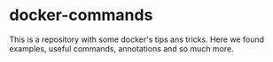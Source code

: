 # docker-commands
This is a repository with some docker's tips ans tricks. Here we found examples, useful commands, annotations and so much more.
